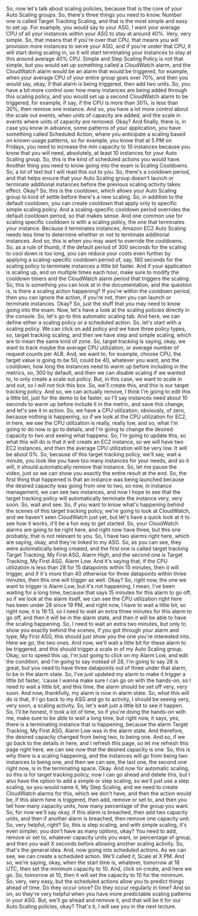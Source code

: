 
<v Lecturer>So, now let's talk about scaling policies,</v>
because that is the core of your Auto Scaling groups.
So, there's three things you need to know.
Number one is called Target Tracking Scaling,
and that is the most simple and easy to set up.
For example, you would say to your ASG,
I want your average CPU of all your instances
within your ASG to stay at around 40%.
Very, very simple.
So, that means that if you're over that CPU,
that means you will provision more instances
to serve your ASG, and if you're under that CPU,
it will start doing scaling in,
so it will start terminating your instances
to stay at this around average 40% CPU.
Simple and Step Scaling Policy is not that simple,
but you would set up something called a CloudWatch alarm,
and the CloudWatch alarm would be an alarm
that would be triggered, for example,
when your average CPU of your entire group
goes over 70%, and then you would say, okay,
if that alarm is being triggered, then add two units.
So, you have a bit more control over
how many instances are being added
through this scaling policy,
and you would set up a second CloudWatch alarm
to be triggered, for example, if say,
if the CPU is more than 30%, is less than 30%,
then remove one instance.
And so, you have a lot more control about
the scale out events, when units of capacity are added,
and the scale in events where units of capacity are removed.
Okay?
And finally, there is, in case you know in advance,
some patterns of your application,
you have something called Scheduled Action,
where you anticipate a scaling
based on known usage patterns, so for example,
you know that at 5 PM on Fridays, you need
to increase the min capacity to 10 instances
because you know that you will need, absolutely,
at least 10 instances for your Auto Scaling group.
So, this is the kind of scheduled actions you would have.
Another thing you need to know going into the exam
is Scaling Cooldowns.
So, a lot of text but I will read this out to you.
So, there's a cooldown period, and that helps
ensure that your Auto Scaling group doesn't launch
or terminate additional instances before the previous
scaling activity takes effect.
Okay?
So, this is the cooldown, which allows
your Auto Scaling group to kind of settle
before there's a new scaling.
So, in addition to the default cooldown,
you can create cooldown that apply only
to specific simple scaling policy.
And a scaling-specific cooldown period overrides
the default cooldown period, so that makes sense.
And one common use for scaling specific cooldown
is with a scaling policy, the one that terminates
your instance.
Because it terminates instances, Amazon EC2 Auto Scaling
needs less time to determine whether or not
to terminate additional instances.
And so, this is when you may want to override the cooldowns.
So, as a rule of thumb, if the default period of 300 seconds
for the scaling to cool down is too long,
you can reduce your costs even further by applying
a scaling-specific cooldown period of, say, 180 seconds
for the scaling policy to terminate instances
a little bit faster.
And if your application is scaling up,
and on multiple times each hour, make sure
to modify the cooldown timers and the CloudWatch
alarm period that triggers the scaling.
So, this is something you can look at in the documentation,
and the question is, is there a scaling action happening?
If you're within the cooldown period, then you can
ignore the action, if you're not, then you can
launch or terminate instances.
Okay?
So, just the stuff that you may need to know
going into the exam.
Now, let's have a look at the scaling policies
directly in the console.
So, let's go to this automatic scaling tab.
And here, we can define either a scaling policy
or a scheduled action.
So, let's start with a scaling policy.
We can click on add policy
and we have three policy types, so,
target tracking scaling, and then we have
step and simple scaling, which are to mean
the same kind of zone.
So, target tracking is saying, okay,
we want to track maybe the average CPU utilization,
or average number of request counts per ALB.
And, we want to, for example, choose CPU,
the target value is going to be 50,
could be 40, whatever you want,
and the cooldown, how long the instances
need to warm up before including in the metrics,
so, 300 by default, and then
we can disable scaling if we wanted to,
to only create a scale out policy.
But, in this case, we want to scale in and out,
so I will not tick this box.
So, we'll create this,
and this is our target tracking policy.
And so,
we can actually remove,
I think I'm going to edit this a little bit,
just for the demo to be faster,
so I'll say instances need about 10 seconds
to warm up before include it in the metric,
and save this change, and let's see it in action.
So, we have a CPU utilization, obviously, of zero,
because nothing is happening, so if we look at
the CPU utilization for EC2,
in here, we see the CPU utilization is really, really low,
and so, what I'm going to do now is go to details,
and I'm going to change the desired capacity to two
and seeing what happens.
So, I'm going to update this, so what this will do
is that it will create an EC2 instance,
so we will have two EC2 instances,
and then the average CPU utilization will be very low.
It will be about 0%.
So, because of this target tracking policy,
we'll say, wait a minute, you look like you have
too many instances for your needs,
and so it will, it should automatically remove
that instance.
So, let me pause the video, just so we can
show you exactly the entire result at the end.
So, the first thing that happened is that
an instance was being launched because
the desired capacity was going from one to two,
so now, in instance management, we can see two instances,
and now I hope to see that the target tracking policy
will automatically terminate the instance very, very soon.
So, wait and see.
So, if you want to know what's happening
behind the scenes of this target tracking policy,
we're going to look at CloudWatch,
and we haven't seen CloudWatch just yet,
but let's have a quick look at it to see how it works,
it'll be a fun way to get started.
So, your CloudWatch alarms are going to be right here,
and right now have three, but this one probably,
that is not relevant to you.
So, I have two alarms right here,
which are saying, okay, and they're linked to my ASG.
So, as you can see, they were automatically
being created, and the first one is called
target tracking Target Tracking, My First ASG, Alarm High,
and the second one is
Target Tracking, My First ASG, Alarm Low.
And it's saying that, if the CPU utilization
is less than 28 for 15 datapoints within 15 minutes,
then it will trigger, and if it's more than 40 otherwise
for three datapoints within three minutes,
then this one will trigger as well.
Okay?
So, right now, the one we want to trigger is Alarm Low,
but it's not happening, I mean, I've been waiting
for a long time, because that says 15 minutes
for this alarm to go off, so if we look at the alarm itself,
we can see the CPU utilization right here
has been under 28 since
19 PM,
and right now, I have to wait a little bit,
so right now, it is 19:13,
so I need to wait an extra three minutes
for this alarm to go off, and then it will be
in the alarm state, and then it will be able
to have the scaling happening.
So, I need to wait an extra two minutes,
but only to show you exactly behind the scenes,
if you got through your alarm and type,
My First ASG, this should just show you the one
you're interested into.
Here we go, the two ones.
And now, we'll wait a little bit for these alarm
to be triggered, and this should trigger a scale in
of my Auto Scaling group.
Okay, so to speed this up, I'm just going
to click on my Alarm Low, and edit the condition,
and I'm going to say instead of 28, I'm going to say
28 is great, but you need to have three datapoints
out of three under that alarm,
to be in the alarm state.
So, I've just updated my alarm to make it trigger
a little bit faster, 'cause I wanna make sure
I can go on with the hands-on, so I need to wait
a little bit, and this time, the alarm should be set off
very, very soon.
And now, thankfully, my alarm is now in alarm state.
So, what this will do is that, if I go back to my ASG
and go to activity, I should be seeing very, very soon,
a scaling activity.
So, let's wait just a little bit to see it happen.
So, I'll be honest, it took a lot of time,
so if you're doing the hands-on with me,
make sure to be able to wait a long time,
but right now, it says, yes, there is
a terminating instance that is happening,
because the alarm Target Tracking, My First ASG, Alarm Low
was in the alarm state.
And therefore, the desired capacity changed from being two,
to being one.
And so, if we go back to the details in here,
and I refresh this page,
so let me refresh this page right here,
we can see now that the desired capacity is one.
So, this is why there is a scaling happening,
and the instances will go from being two instances
to being one, and then we can see,
the last one, the second one right now,
is in the terminating space.
Okay.
And now for automatic scaling,
so this is for target tracking policy,
now I can go ahead and delete this,
but I also have the option to add a simple or step scaling,
so we'll just use a step scaling,
so you would name it, My Step Scaling,
and we need to create CloudWatch alarms for this,
which we don't have, and then the action would be,
if this alarm here is triggered, then add, remove or set to,
and then you tell how many capacity units,
how many percentage of the group you want.
So, for now we'll say okay, if this alarm is breached,
then add two capacity units,
and then if another alarm is breached,
then remove one capacity unit.
So, very helpful, right?
So, this is step scaling, and with simple scaling,
it's even simpler, you don't have as many options, okay?
You need to add, remove or set to, whatever capacity units
you want, or percentage of group,
and then you wait X seconds before allowing
another scaling activity.
So, that's the general idea.
And, now going into scheduled actions.
As we can see, we can create a scheduled action.
We'll called it, Scale at X PM.
And so, we're saying, okay,
when the start time is, whatever, tomorrow at
18 UTC,
then set the minimum capacity to 10.
And, click on create, and here we go.
So, tomorrow at 10, then it will set the capacity
to 10 for the minimum.
So, very, very easy, but the scheduled actions
allow you to predict things ahead of time.
Do they occur once?
Do they occur regularly in time?
And so on, so they're very helpful
when you have more predictable scaling patterns
in your ASG.
But, we'll go ahead and remove it,
and that will be it for our Auto Scaling policies, okay?
That's it, I will see you in the next lecture.